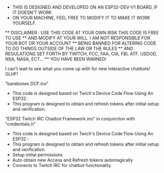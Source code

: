 
 
  *  THIS IS DESIGNED AND DEVELOPED ON AN ESP32-DEV-V1 BOARD, IF IT DOESN'T WORK
  *  ON YOUR MACHINE, FEEL FREE TO MODIFY IT TO MAKE IT WORK YOURSELF.

  ** DISCLAIMER : USE THIS CODE AT YOUR OWN RISK THIS CODE IS FREE TO USE
  ** AND MODIFY AT YOUR WILL. I AM NOT RESPONSIBLE FOR YOUR BOT OR YOUR ACCOUNT
  ** BEING BANNED FOR ALTERING CODE TO DO THINGS OUTSIDE OF THE LAW OR THE RULES
  ** AND REGULATIONS SET FORTH BY TWITCH, FCC, FAA, CIA, FBI, ATF, USDOD, NSA, NASA, ECT...
  ** YOU HAVE BEEN WARNED!

  I can't wait to see what you come up with for new interactive chatbots!
  GLHF!

 "barebones DCF.ino"
 - This code is designed based on Twich's Device Code Flow Using An ESP32 : 
 - This program is designed to obtain and refresh tokens after initial setup and verification.
  
  
 "ESP32 Twitch IRC Chatbot Framework.ino" in conjunction with "credentials.h"
 - This code is designed based on Twich's Device Code Flow Using An ESP32 : 
 - This program is designed to obtain and refresh tokens after initial setup and verification.
 - Setup initial permissions
 - Auto obtain new Access and Refresh tokens automagically
 - Connects to Twitch IRC for chatbot functionality
